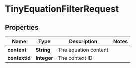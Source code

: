 

# TinyEquationFilterRequest


## Properties

| Name | Type | Description | Notes |
|------------ | ------------- | ------------- | -------------|
|**content** | **String** | The equation content |  |
|**contextid** | **Integer** | The context ID |  |



